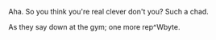 Aha. So you think you're real clever don't you? Such a chad.

As they say down at the gym; one more rep^Wbyte.
